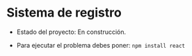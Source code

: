 <h1>Sistema de registro</h1>

- Estado del proyecto: En construcción.

- Para ejecutar el problema debes poner:
```npm install react```

